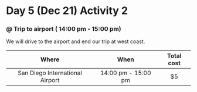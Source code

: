 # Day 5 (Dec 21) Activity 2
### @ Trip to airport ( 14:00 pm - 15:00 pm)

We will drive to the airport and end our trip at west coast.


|Where             |When     |Total cost|
|:----------------:|:-------:|:--------:|
|San Diego International Airport|14:00 pm - 15:00 pm| $5     |   
